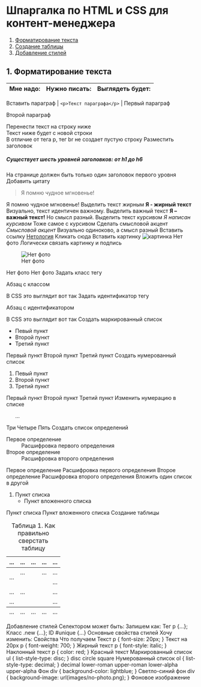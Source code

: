 # Шпаргалка по HTML и CSS для контент-менеджера

1. [Форматирование текста](#1-Форматирование-текста)
2. [Создание таблицы](#2-Создание-таблицы)
3. [Добавление стилей](#3-Добавление-стилей)

## 1. Форматирование текста
Мне надо: | Нужно писать: | Выглядеть будет:
---|---|---

Вставить параграф | `<p>Текст параграфа</p>` | Первый параграф

Второй параграф



Перенести текст на строку ниже	
Текст ниже будет с новой строки<br>
В отличие от тега p,
тег br не создает пустую строку
Разместить заголовок	
<h5>Существует шесть уровней заголовков: от h1 до h6</h5>
На странице должен быть только один заголовок первого уровня
Добавить цитату	
<blockquote>
  Я помню чудное мгновенье!
</blockquote>
 Я помню чудное мгновенье! 
Выделить текст жирным	
<b>Я - жирный текст</b>
Визуально, текст идентичен важному.
Выделить важный текст	
<strong>Я – важный текст!</strong>
Но смысл разный.
Выделить текст курсивом	
<i>Я написан курсивом</i>
Тоже самое с курсивом
Сделать смысловой акцент	
<em>Смысловой акцент</em>
Визуально одиноково, а смысл разный
Вставить ссылку	
<a href="http://netology.ru/">Нетология</a>
Кликать сюда
Вставить картинку	
<img src="images/image.jpg" alt="картинка">
Нет фото
Логически связать картинку и подпись	
<figure>
  <img src="images/no-photo.png" alt="Нет фото">
  <figcaption>Нет фото</figcaption>
</figure>
Нет фото
Нет фото
Задать класс тегу	
<p class="new">Абзац с классом</p>
В CSS это выглядит вот так
Задать идентификатор тегу	
<p id="unique">Абзац с идентификатором</p>
В CSS это выглядит вот так
Создать маркированный список	
<ul>
  <li>Певый пункт</li>
  <li>Второй пункт</li>
  <li>Третий пункт</li>
</ul>
Первый пункт
Второй пункт
Третий пункт
Создать нумерованный список	
<ol>
  <li>Певый пункт</li>
  <li>Второй пункт</li>
  <li>Третий пункт</li>
</ol>
Первый пункт
Второй пункт
Третий пункт
Изменить нумерацию в списке	
<ol start="3">
  ...
</ol>
Три
Четыре
Пять
Создать список определений	
<dl>
  <dt>Первое определение</dt>
  <dd>Расшифровка первого определения</dd>
  <dt>Второе определение</dt>
  <dd>Расшифровка второго определения</dd>
</dl>
Первое определение
Расшифровка первого определения
Второе определение
Расшифровка второго определения
Вложить один список в другой	
<ol>
  <li>Пункт списка
    <ul>
      <li>Пункт вложенного списка</li>
    </ul>
  </li>
</ol>
 Пункт списка
Пункт вложенного списка
Создание таблицы
<table>
<caption>Таблица 1. Как правильно сверстать таблицу</caption>
<thead><tr>	<th>...</th>	<th>...</th>	<th>...</th>	<th>...</th>	<th>...</th>	</tr></thead>
<tbody><tr>	<td rowspan="2">
...
</td>	<td colspan="2">...</td>	<td>...</td>	<td>...</td>	</tr>
<tr>	<td colspan="3" rowspan="3">
...
</td>	<td>...</td>	</tr>
<tr>	<td>...</td>	<td>...</td>	</tr>
<tr>	<td>...</td>	<td>...</td>	</tr></tbody>
<tfoot><tr>	<td>...</td>	<td>...</td>	<td>...</td>	<td>...</td>	<td>...</td>	</tr></tfoot></table>
Добавление стилей
Селектором может быть:	Запишем как:
Тег	p {...};
Класс	.new {...};
ID	#unique {...}
Основные свойства стилей
Хочу изменить:	Свойства	Что получаем
Текст	
p {
  font-size: 20px;
}
Текст на 20px
p {
  font-weight: 700;
}
Жирный текст
p {
  font-style: italic;
}
Наклонный текст
p {
  color: red;
}
Красный текст
Маркированный список	
ul {
  list-style-type: disc;
}
disc
circle
square
Нумерованный список	
ol {
  list-style-type: decimal;
}
decimal
lower-roman
upper-roman
lower-alpha
upper-alpha
Фон	
div {
  background-color: lightblue;
}
Светло-синий фон
div {
  background-image: url(images/no-photo.png);
}
Фоновое изображение